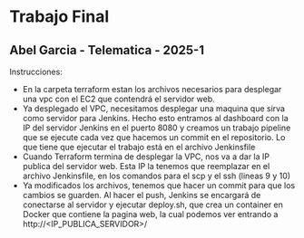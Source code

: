 # Trabajo Final
## Abel Garcia - Telematica - 2025-1
Instrucciones:

- En la carpeta terraform estan los archivos necesarios para desplegar una vpc con el EC2 que contendrá el servidor web.
- Ya desplegado el VPC, necesitamos desplegar una maquina que sirva como servidor para Jenkins. Hecho esto entramos al dashboard con la IP del servidor Jenkins en el puerto 8080 y creamos un trabajo pipeline que se ejecute cada vez que hacemos un commit en el repositorio. Lo que tiene que ejecutar el trabajo está en el archivo Jenkinsfile
- Cuando Terraform termina de desplegar la VPC, nos va a dar la IP publica del servidor web. Esta IP la tenemos que reemplazar en el archivo Jenkinsfile, en los comandos para el scp y el ssh (lineas 9 y 10)
- Ya modificados los archivos, tenemos que hacer un commit para que los cambios se guarden. Al hacer el push, Jenkins se encargará de conectarse al servidor y ejecutar deploy.sh, que crea un container en Docker que contiene la pagina web, la cual podemos ver entrando a http://<IP_PUBLICA_SERVIDOR>/
